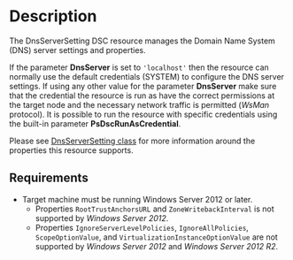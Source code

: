 # Description

The DnsServerSetting DSC resource manages the Domain Name System (DNS) server
settings and properties.

If the parameter **DnsServer** is set to `'localhost'` then the resource
can normally use the default credentials (SYSTEM) to configure the DNS server
settings. If using any other value for the parameter **DnsServer** make sure
that the credential the resource is run as have the correct permissions
at the target node and the necessary network traffic is permitted (_WsMan_
protocol). It is possible to run the resource with specific credentials using the
built-in parameter **PsDscRunAsCredential**.

Please see [DnsServerSetting class](https://docs.microsoft.com/en-us/previous-versions/windows/desktop/dnsserverpsprov/dnsserversetting)
for more information around the properties this resource supports.

## Requirements

- Target machine must be running Windows Server 2012 or later.
  - Properties `RootTrustAnchorsURL` and `ZoneWritebackInterval` is not
    supported by _Windows Server 2012_.
  - Properties `IgnoreServerLevelPolicies`, `IgnoreAllPolicies`,
    `ScopeOptionValue`, and `VirtualizationInstanceOptionValue` are not
    supported by _Windows Server 2012_ and _Windows Server 2012 R2_.
